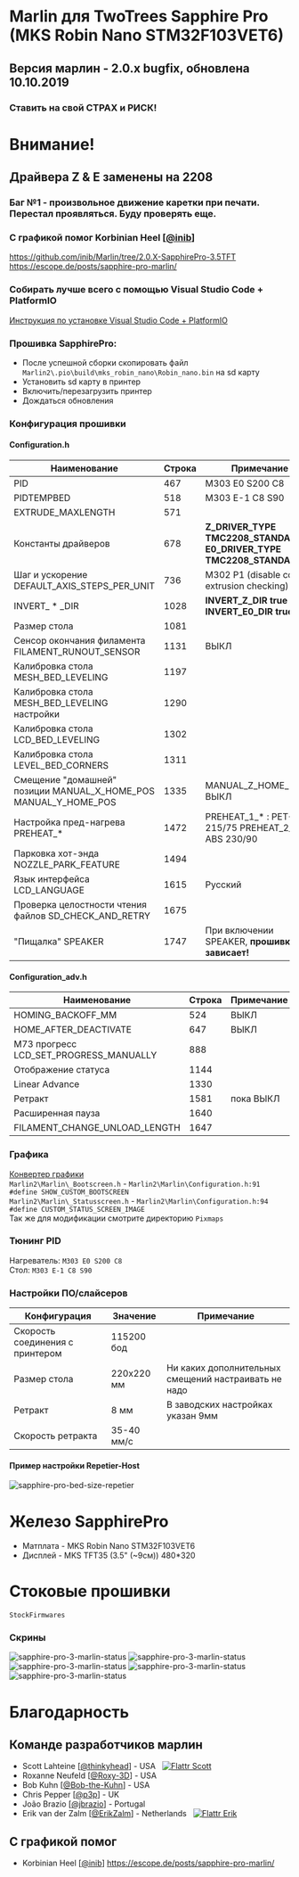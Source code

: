 # Marlin для TwoTrees Sapphire Pro (MKS Robin Nano STM32F103VET6)
## Версия марлин - 2.0.x bugfix, обновлена 10.10.2019
### Ставить на свой СТРАХ и РИСК!

# Внимание!
## Драйвера Z & E заменены на 2208
### Баг №1 - произвольное движение каретки при печати. **Перестал проявляться**. Буду проверять еще.

### С графикой помог Korbinian Heel [[@inib](https://github.com/inib)]
https://github.com/inib/Marlin/tree/2.0.X-SapphirePro-3.5TFT<br/>
https://escope.de/posts/sapphire-pro-marlin/<br/>

### Собирать лучше всего с помощью Visual Studio Code + PlatformIO
[Инструкция по установке Visual Studio Code + PlatformIO](https://docs.platformio.org/en/latest/ide/vscode.html)<br/>

### Прошивка SapphirePro:
* После успешной сборки скопировать файл `Marlin2\.pio\build\mks_robin_nano\Robin_nano.bin` на sd карту
* Установить sd карту в принтер
* Включить/перезагрузить принтер
* Дождаться обновления

### Конфигурация прошивки
#### Configuration.h
  Наименование                                                      |Строка |Примечание
  ------------------------------------------------------------------|-------|----------
  PID                                                               |    467|M303 E0 S200 C8
  PIDTEMPBED                                                        |    518|M303 E-1 C8 S90
  EXTRUDE_MAXLENGTH                                                 |    571|
  Константы драйверов                                               |    678|**Z_DRIVER_TYPE  TMC2208_STANDALONE** **E0_DRIVER_TYPE TMC2208_STANDALONE**
  Шаг и ускорение DEFAULT_AXIS_STEPS_PER_UNIT                       |    736|M302 P1 (disable cold extrusion checking)
  INVERT_ * _DIR                                                    |   1028|**INVERT_Z_DIR true** **INVERT_E0_DIR true**
  Размер стола                                                      |   1081|
  Сенсор окончания филамента FILAMENT_RUNOUT_SENSOR                 |   1131|ВЫКЛ
  Калибровка стола MESH_BED_LEVELING                                |   1197|
  Калибровка стола MESH_BED_LEVELING настройки                      |   1290|
  Калибровка стола LCD_BED_LEVELING                                 |   1302|
  Калибровка стола LEVEL_BED_CORNERS                                |   1311|
  Смещение "домашней" позиции MANUAL_X_HOME_POS MANUAL_Y_HOME_POS   |   1335|MANUAL_Z_HOME_POS: ВЫКЛ
  Настройка пред-нагрева PREHEAT_*                                  |   1472|PREHEAT_1_* : PET-G 215/75 PREHEAT_2_* : ABS 230/90
  Парковка хот-энда NOZZLE_PARK_FEATURE                             |   1494|
  Язык интерфейса LCD_LANGUAGE                                      |   1615|Русский
  Проверка целостности чтения файлов SD_CHECK_AND_RETRY             |   1675|
  "Пищалка" SPEAKER                                                 |   1747|При включении SPEAKER, **прошивка зависает!**
  
#### Configuration_adv.h
  Наименование                                                      |Строка |Примечание
  ------------------------------------------------------------------|-------|----------
  HOMING_BACKOFF_MM                                                 |    524|ВЫКЛ
  HOME_AFTER_DEACTIVATE                                             |    647|ВЫКЛ
  M73 прогресс LCD_SET_PROGRESS_MANUALLY                            |    888|
  Отображение статуса                                               |   1144|
  Linear Advance                                                    |   1330|
  Ретракт                                                           |   1581|пока ВЫКЛ
  Расширенная пауза                                                 |   1640|
  FILAMENT_CHANGE_UNLOAD_LENGTH                                     |   1647|

### Графика
[Конвертер графики](http://marlinfw.org/tools/u8glib/converter.html)<br/>
`Marlin2\Marlin\_Bootscreen.h` - `Marlin2\Marlin\Configuration.h:91 #define SHOW_CUSTOM_BOOTSCREEN`<br/>
`Marlin2\Marlin\_Statusscreen.h` - `Marlin2\Marlin\Configuration.h:94 #define CUSTOM_STATUS_SCREEN_IMAGE`<br/>
Так же для модификации смотрите директорию `Pixmaps`<br/>

### Тюнинг PID
Нагреватель: `M303 E0 S200 C8`<br/>
Стол: `M303 E-1 C8 S90`<br/>

### Настройки ПО/слайсеров
  Конфигурация|Значение|Примечание
  ------------|----|------
  Скорость соединения с принтером|115200 бод|
  Размер стола|220х220 мм|Ни каких дополнительных смещений настраивать не надо
  Ретракт|8 мм|В заводских настройках указан 9мм
  Скорость ретракта|35-40 мм/c|

#### Пример настройки Repetier-Host
![sapphire-pro-bed-size-repetier](Docs/hints/sapphire-pro-bed-size-repetier.png?raw=true "Размер стола в Repetier-Host")

# Железо SapphirePro
 - Матплата - MKS Robin Nano STM32F103VET6
 - Дисплей - MKS TFT35 (3.5" (~9см)) 480*320<br/>

# Стоковые прошивки
`StockFirmwares`

### Скрины
![sapphire-pro-3-marlin-status](Docs/hints-3/boot1.jpg?raw=true)
![sapphire-pro-3-marlin-status](Docs/hints-3/boot2.jpg?raw=true)
![sapphire-pro-3-marlin-status](Docs/hints-3/status.jpg?raw=true)
![sapphire-pro-3-marlin-status](Docs/hints-3/menu.jpg?raw=true)
![sapphire-pro-3-marlin-status](Docs/hints-3/about.jpg?raw=true)

# Благодарность
## Команде разработчиков марлин
 - Scott Lahteine [[@thinkyhead](https://github.com/thinkyhead)] - USA &nbsp; [![Flattr Scott](http://api.flattr.com/button/flattr-badge-large.png)](https://flattr.com/submit/auto?user_id=thinkyhead&url=https://github.com/MarlinFirmware/Marlin&title=Marlin&language=&tags=github&category=software)
 - Roxanne Neufeld [[@Roxy-3D](https://github.com/Roxy-3D)] - USA
 - Bob Kuhn [[@Bob-the-Kuhn](https://github.com/Bob-the-Kuhn)] - USA
 - Chris Pepper [[@p3p](https://github.com/p3p)] - UK
 - João Brazio [[@jbrazio](https://github.com/jbrazio)] - Portugal
 - Erik van der Zalm [[@ErikZalm](https://github.com/ErikZalm)] - Netherlands &nbsp; [![Flattr Erik](http://api.flattr.com/button/flattr-badge-large.png)](https://flattr.com/submit/auto?user_id=ErikZalm&url=https://github.com/MarlinFirmware/Marlin&title=Marlin&language=&tags=github&category=software)
## С графикой помог
 - Korbinian Heel [[@inib](https://github.com/inib)] https://escope.de/posts/sapphire-pro-marlin/
